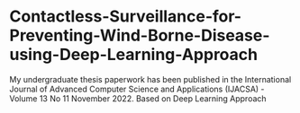 # Contactless-Surveillance-for-Preventing-Wind-Borne-Disease-using-Deep-Learning-Approach
My undergraduate thesis paperwork has been published in the International Journal of Advanced Computer Science and Applications (IJACSA) - Volume 13 No 11 November 2022.
Based on Deep Learning Approach
